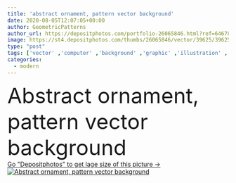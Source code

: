 ```yaml
---
title: 'abstract ornament, pattern vector background'
date: 2020-08-05T12:07:05+00:00
author: GeometricPatterns
author_url: https://depositphotos.com/portfolio-26065846.html?ref=64678756
image: https://st4.depositphotos.com/thumbs/26065846/vector/39625/396258714/api_thumb_450.jpg?forcejpeg=true
type: "post"
tags: ['vector' ,'computer' ,'background' ,'graphic' ,'illustration' ,'design' ,'copy' ,'space' ,'shapes' ,'beautiful' ,'decoration' ,'decorative' ,'art' ,'decor' ,'abstract' ,'texture' ,'pattern' ,'creativity' ,'style' ,'banner' ,'ornament' ,'modern' ,'elements' ,'backdrop' ,'creative' ,'fantasy' ,'icon' ,'stylish' ,'digital' ,'cover' ,'wallpaper' ,'web' ,'template' ,'geometric' ,'symmetry' ,'poster' ,'minimal' ,'copy space' ]
categories: 
  - modern
---
```

<div aling="center">
            <font size="60"> Abstract ornament, pattern vector background</font>   
</div>
<div>
    <a href='https://st4.depositphotos.com/thumbs/26065846/vector/39625/396258714/api_thumb_450.jpg?forcejpeg=true?ref=64678756' target=_blank > Go "Depositphotos" to get lage size of this picture ->
        <img href='https://st4.depositphotos.com/thumbs/26065846/vector/39625/396258714/api_thumb_450.jpg?forcejpeg=true?ref=64678756' src='https://st4.depositphotos.com/26065846/39625/v/950/depositphotos_396258714-stock-illustration-abstract-ornament-pattern-vector-background.jpg?forcejpeg=true' alt='Abstract ornament, pattern vector background' >
    </a>
</div>
